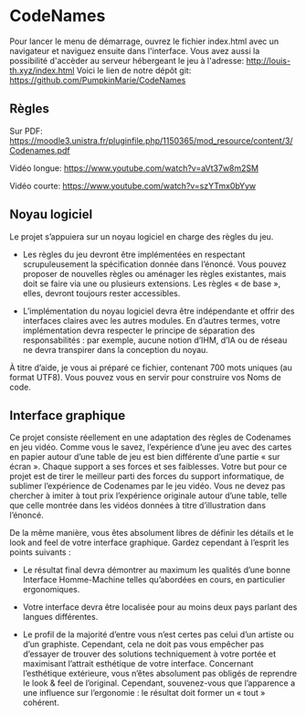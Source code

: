 # CodeNames

Pour lancer le menu de démarrage, ouvrez le fichier index.html avec un navigateur et naviguez ensuite dans l'interface.
Vous avez aussi la possibilité d'accèder au serveur hébergeant le jeu à l'adresse: http://louis-th.xyz/index.html
Voici le lien de notre dépôt git: https://github.com/PumpkinMarie/CodeNames


## Règles

Sur PDF:
https://moodle3.unistra.fr/pluginfile.php/1150365/mod_resource/content/3/Codenames.pdf

Vidéo longue: 
https://www.youtube.com/watch?v=aVt37w8m2SM

Vidéo courte: 
https://www.youtube.com/watch?v=szYTmx0bYyw

## Noyau logiciel

Le projet s’appuiera sur un noyau logiciel en charge des règles du jeu.

* Les règles du jeu devront être implémentées en respectant scrupuleusement la spécification donnée dans l’énoncé.
 Vous pouvez proposer de nouvelles règles ou aménager les règles existantes, mais doit se faire via une ou plusieurs extensions. Les règles « de base », elles, devront toujours rester accessibles.

* L’implémentation du noyau logiciel devra être indépendante et offrir des interfaces claires avec les autres modules.
En d’autres termes, votre implémentation devra respecter le principe de séparation des responsabilités : par exemple, aucune notion d’IHM, d’IA ou de réseau ne devra transpirer dans la conception du noyau.

À titre d’aide, je vous ai préparé ce fichier, contenant 700 mots uniques (au format UTF8). Vous pouvez vous en servir pour construire vos Noms de code.

## Interface graphique

Ce projet consiste réellement en une adaptation des règles de Codenames en jeu vidéo.
Comme vous le savez, l’expérience d’une jeu avec des cartes en papier autour d’une table de jeu est bien différente d’une partie « sur écran ».
Chaque support a ses forces et ses faiblesses.
Votre but pour ce projet est de tirer le meilleur parti des forces du support informatique, de sublimer l’expérience de Codenames par le jeu vidéo.
Vous ne devez pas chercher à imiter à tout prix l’expérience originale autour d’une table, telle que celle montrée dans les vidéos données à titre d’illustration dans l’énoncé.
  
De la même manière, vous êtes absolument libres de définir les détails et le look and feel de votre interface graphique.
Gardez cependant à l’esprit les points suivants :

* Le résultat final devra démontrer au maximum les qualités d’une bonne 
Interface Homme-Machine telles qu’abordées en cours, en particulier ergonomiques.

* Votre interface devra être localisée pour au moins deux pays parlant des 
langues différentes.

* Le profil de la majorité d’entre vous n’est certes pas celui d’un artiste ou
 d’un graphiste.
Cependant, cela ne doit pas vous empêcher pas d’essayer de trouver des solutions techniquement à votre portée et maximisant l’attrait esthétique de votre interface.
Concernant l’esthétique extérieure, vous n’êtes absolument pas obligés de reprendre le look & feel de l’original.
Cependant, souvenez-vous que l’apparence a une influence sur l’ergonomie : le résultat doit former un « tout » cohérent.

